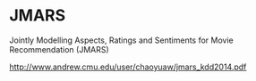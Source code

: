 # JMARS
Jointly Modelling Aspects, Ratings and Sentiments for Movie Recommendation (JMARS)

http://www.andrew.cmu.edu/user/chaoyuaw/jmars_kdd2014.pdf
